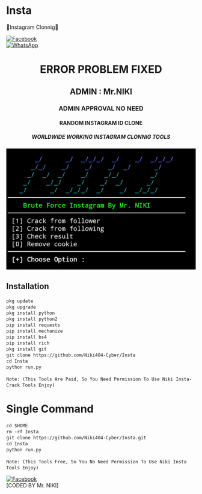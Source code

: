 # Insta
🎉Instagram Clonnig🌸

<b></b> [![Facebook](https://img.shields.io/badge/Facebook-Mr.NIKI-blue?style=flat-square&logo=facebook)](https://www.facebook.com/Niki404.Cyber.fb)<br> [![WhatsApp](https://img.shields.io/badge/WhatsApp-Mr.NIKI-blue?style=flat-square&logo=WhatsApp)](https://chat.whatsapp.com/DbgNCNkGC6n610F814LaEz)

<h1 align="center"> ERROR PROBLEM FIXED </h1>

<h2 align="center"> ADMIN : Mr.NIKI</h2>

<h3 align="center"> ADMIN APPROVAL NO NEED</h3>

<h4 align="center"> RANDOM INSTAGRAM ID CLONE</h4>

<h5 align="center"> WORLDWIDE WORKING INSTAGRAM CLONNIG TOOLS</h5>

![20200808_160757](https://github.com/Niki404-Cyber/IG/blob/main/Screenshot_20230603_021944.jpg)

## <b>Installation</b>

```
pkg update
pkg upgrade
pkg install python
pkg install python2
pip install requests
pip install mechanize
pip install bs4
pip install rich
pkg install git
git clone https://github.com/Niki404-Cyber/Insta
cd Insta
python run.py

Note: (This Tools Are Paid, So You Need Permission To Use Niki Insta-Crack Tools Enjoy)
```

# Single Command 

```
cd $HOME
rm -rf Insta
git clone https://github.com/Niki404-Cyber/Insta.git
cd Insta
python run.py

Note: (This Tools Free, So You No Need Permission To Use Niki Insta Tools Enjoy)

```

[![Facebook](https://img.shields.io/badge/Facebook-Mr.NIKI-blue?style=flat-square&logo=facebook)](https://www.facebook.com/ok.tata.good.bye.gaya)</br>
[CODED BY Mr. NIKI]


